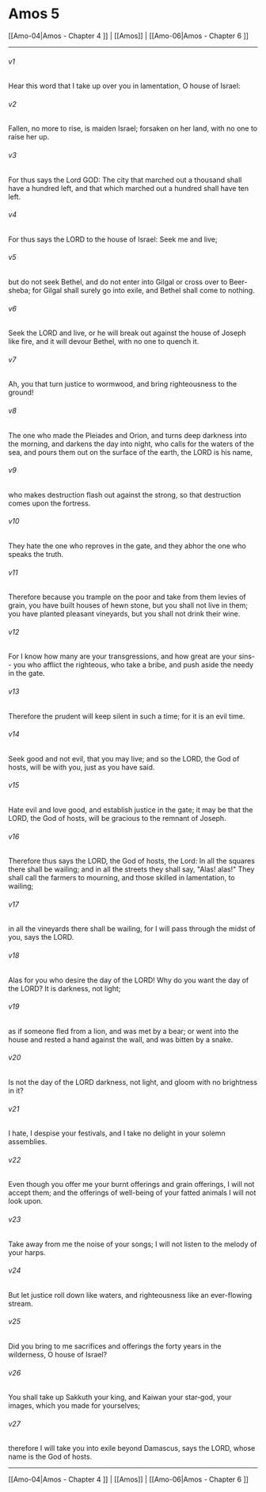 # Amos 5

[[Amo-04|Amos - Chapter 4 ]] | [[Amos]] | [[Amo-06|Amos - Chapter 6 ]]
***

###### v1
Hear this word that I take up over you in lamentation, O house of Israel:
###### v2
Fallen, no more to rise, is maiden Israel; forsaken on her land, with no one to raise her up.
###### v3
For thus says the Lord GOD: The city that marched out a thousand shall have a hundred left, and that which marched out a hundred shall have ten left.
###### v4
For thus says the LORD to the house of Israel: Seek me and live;
###### v5
but do not seek Bethel, and do not enter into Gilgal or cross over to Beer-sheba; for Gilgal shall surely go into exile, and Bethel shall come to nothing.
###### v6
Seek the LORD and live, or he will break out against the house of Joseph like fire, and it will devour Bethel, with no one to quench it.
###### v7
Ah, you that turn justice to wormwood, and bring righteousness to the ground!
###### v8
The one who made the Pleiades and Orion, and turns deep darkness into the morning, and darkens the day into night, who calls for the waters of the sea, and pours them out on the surface of the earth, the LORD is his name,
###### v9
who makes destruction flash out against the strong, so that destruction comes upon the fortress.
###### v10
They hate the one who reproves in the gate, and they abhor the one who speaks the truth.
###### v11
Therefore because you trample on the poor and take from them levies of grain, you have built houses of hewn stone, but you shall not live in them; you have planted pleasant vineyards, but you shall not drink their wine.
###### v12
For I know how many are your transgressions, and how great are your sins-- you who afflict the righteous, who take a bribe, and push aside the needy in the gate.
###### v13
Therefore the prudent will keep silent in such a time; for it is an evil time.
###### v14
Seek good and not evil, that you may live; and so the LORD, the God of hosts, will be with you, just as you have said.
###### v15
Hate evil and love good, and establish justice in the gate; it may be that the LORD, the God of hosts, will be gracious to the remnant of Joseph.
###### v16
Therefore thus says the LORD, the God of hosts, the Lord: In all the squares there shall be wailing; and in all the streets they shall say, "Alas! alas!" They shall call the farmers to mourning, and those skilled in lamentation, to wailing;
###### v17
in all the vineyards there shall be wailing, for I will pass through the midst of you, says the LORD.
###### v18
Alas for you who desire the day of the LORD! Why do you want the day of the LORD? It is darkness, not light;
###### v19
as if someone fled from a lion, and was met by a bear; or went into the house and rested a hand against the wall, and was bitten by a snake.
###### v20
Is not the day of the LORD darkness, not light, and gloom with no brightness in it?
###### v21
I hate, I despise your festivals, and I take no delight in your solemn assemblies.
###### v22
Even though you offer me your burnt offerings and grain offerings, I will not accept them; and the offerings of well-being of your fatted animals I will not look upon.
###### v23
Take away from me the noise of your songs; I will not listen to the melody of your harps.
###### v24
But let justice roll down like waters, and righteousness like an ever-flowing stream.
###### v25
Did you bring to me sacrifices and offerings the forty years in the wilderness, O house of Israel?
###### v26
You shall take up Sakkuth your king, and Kaiwan your star-god, your images, which you made for yourselves;
###### v27
therefore I will take you into exile beyond Damascus, says the LORD, whose name is the God of hosts.

***

[[Amo-04|Amos - Chapter 4 ]] | [[Amos]] | [[Amo-06|Amos - Chapter 6 ]]
